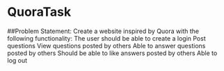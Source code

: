 # QuoraTask

 ##Problem Statement:
Create a website inspired by Quora with the following functionality:
The user should be able to create a login
Post questions
View questions posted by others 
Able to answer questions posted by others
Should be able to like answers posted by others
Able to log out
